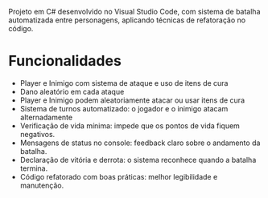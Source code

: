 Projeto em C# desenvolvido no Visual Studio Code, com sistema de batalha automatizada entre personagens, aplicando técnicas de refatoração no código.

# Funcionalidades

- Player e Inimigo com sistema de ataque e uso de itens de cura
- Dano aleatório em cada ataque 
- Player e Inimigo podem aleatoriamente atacar ou usar itens de cura
- Sistema de turnos automatizado: o jogador e o inimigo atacam alternadamente
- Verificação de vida mínima: impede que os pontos de vida fiquem negativos.
- Mensagens de status no console: feedback claro sobre o andamento da batalha.
- Declaração de vitória e derrota: o sistema reconhece quando a batalha termina.
- Código refatorado com boas práticas: melhor legibilidade e manutenção.

